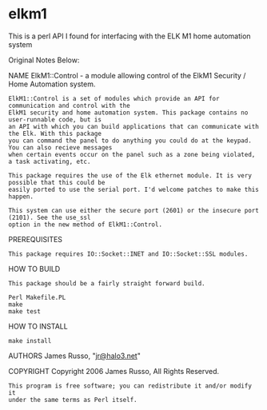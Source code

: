 elkm1
=====

This is a perl API I found for interfacing with the ELK M1 home automation system

Original Notes Below:

NAME
    ElkM1::Control - a module allowing control of the ElkM1 Security / Home Automation system.

    ElkM1::Control is a set of modules which provide an API for communication and control with the 
    ElkM1 security and home automation system. This package contains no user-runnable code, but is 
    an API with which you can build applications that can communicate with the Elk. With this package
    you can command the panel to do anything you could do at the keypad. You can also recieve messages 
    when certain events occur on the panel such as a zone being violated, a task activating, etc. 

    This package requires the use of the Elk ethernet module. It is very possible that this could be 
    easily ported to use the serial port. I'd welcome patches to make this happen.

    This system can use either the secure port (2601) or the insecure port (2101). See the use_ssl
    option in the new method of ElkM1::Control.  

PREREQUISITES 

    This package requires IO::Socket::INET and IO::Socket::SSL modules.

HOW TO BUILD 

    This package should be a fairly straight forward build. 

    Perl Makefile.PL
    make
    make test

HOW TO INSTALL 

    make install

AUTHORS
    James Russo, "<jr@halo3.net>"

COPYRIGHT
    Copyright 2006 James Russo, All Rights Reserved.

    This program is free software; you can redistribute it and/or modify it
    under the same terms as Perl itself.
